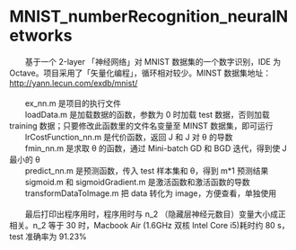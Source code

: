 # MNIST_numberRecognition_neuralNetworks
　　基于一个 2-layer 「神经网络」对 MNIST 数据集的一个数字识别，IDE 为 Octave。项目采用了「矢量化编程」，循环相对较少。MINST 数据集地址：http://yann.lecun.com/exdb/mnist/<br/>
<br/>
　　ex_nn.m 是项目的执行文件<br/>
　　loadData.m 是加载数据的函数，参数为 0 时加载 test 数据，否则加载 training 数据；只要修改此函数里的文件名变量至 MINST 数据集，即可运行<br/>
　　lrCostFunction_nn.m 是代价函数，返回 J 和 J 对 θ 的导数<br/>
　　fmin_nn.m 是求取 θ 的函数，通过 Mini-batch GD 和 BGD 迭代，得到使 J 最小的 θ<br/>
　　predict_nn.m 是预测函数，传入 test 样本集和 θ，得到 m*1 预测结果<br/>
　　sigmoid.m 和 sigmoidGradient.m 是激活函数和激活函数的导数<br/>
　　transformDataToImage.m 把 data 转化为 image，方便查看，单独使用<br/>
<br/>
　　最后打印出程序用时，程序用时与 n_2 （隐藏层神经元数目）变量大小成正相关。n_2 等于 30 时，Macbook Air (1.6GHz 双核 Intel Core i5)耗时约 80 s， test 准确率为 91.23%<br/>
